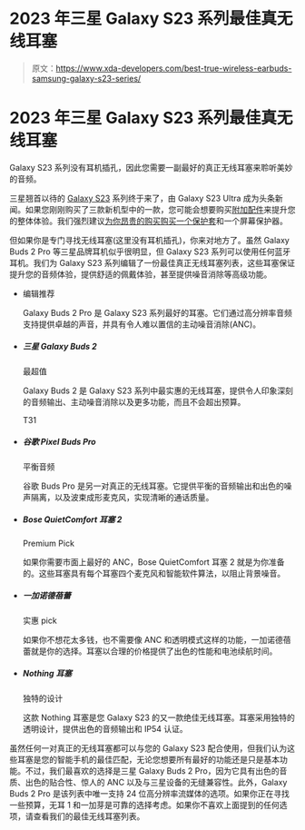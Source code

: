 # 2023 年三星 Galaxy S23 系列最佳真无线耳塞

> 原文：<https://www.xda-developers.com/best-true-wireless-earbuds-samsung-galaxy-s23-series/>

# 2023 年三星 Galaxy S23 系列最佳真无线耳塞

Galaxy S23 系列没有耳机插孔，因此您需要一副最好的真正无线耳塞来聆听美妙的音频。

三星翘首以待的 [Galaxy S23](https://www.xda-developers.com/samsung-galaxy-s23/) 系列终于来了，由 Galaxy S23 Ultra 成为头条新闻。如果您刚刚购买了三款新机型中的一款，您可能会想要购买[附加配件](https://xda-developers.com/best-samsung-galaxy-s23-accessories/)来提升您的整体体验。我们强烈建议[为你昂贵的购买购买一个保护套](http://xda-developers.com/best-cases-samsung-galaxy-s23/)和一个屏幕保护器。

但如果你是专门寻找无线耳塞(这里没有耳机插孔)，你来对地方了。虽然 Galaxy Buds 2 Pro 等三星品牌耳机似乎很明显，但 Galaxy S23 系列可以使用任何蓝牙耳机。我们为 Galaxy S23 系列编辑了一份最佳真正无线耳塞列表，这些耳塞保证提升您的音频体验，提供舒适的佩戴体验，甚至提供噪音消除等高级功能。

*   编辑推荐

    Galaxy Buds 2 Pro 是 Galaxy S23 系列最好的耳塞。它们通过高分辨率音频支持提供卓越的声音，并具有令人难以置信的主动噪音消除(ANC)。

*   ##### 三星 Galaxy Buds 2

    最超值

    Galaxy Buds 2 是 Galaxy S23 系列中最实惠的无线耳塞，提供令人印象深刻的音频输出、主动噪音消除以及更多功能，而且不会超出预算。

    T31
*   ##### 谷歌 Pixel Buds Pro

    平衡音频

    谷歌 Buds Pro 是另一对真正的无线耳塞。它提供平衡的音频输出和出色的噪声隔离，以及波束成形麦克风，实现清晰的通话质量。

*   ##### Bose QuietComfort 耳塞 2

    Premium Pick

    如果你需要市面上最好的 ANC，Bose QuietComfort 耳塞 2 就是为你准备的。这些耳塞具有每个耳塞四个麦克风和智能软件算法，以阻止背景噪音。

*   ##### 一加诺德蓓蕾

    实惠 pick

    如果你不想花太多钱，也不需要像 ANC 和透明模式这样的功能，一加诺德蓓蕾就是你的选择。耳塞以合理的价格提供了出色的性能和电池续航时间。

*   ##### Nothing 耳塞

    独特的设计

    这款 Nothing 耳塞是您 Galaxy S23 的又一款绝佳无线耳塞。耳塞采用独特的透明设计，提供出色的音频输出和 IP54 认证。

虽然任何一对真正的无线耳塞都可以与您的 Galaxy S23 配合使用，但我们认为这些耳塞是您的智能手机的最佳匹配，无论您想要所有最好的功能还是只是基本功能。不过，我们最喜欢的选择是三星 Galaxy Buds 2 Pro，因为它具有出色的音质、出色的贴合性、惊人的 ANC 以及与三星设备的无缝兼容性。此外，Galaxy Buds 2 Pro 是该列表中唯一支持 24 位高分辨率流媒体的选项。如果你正在寻找一些预算，无耳 1 和一加芽是可靠的选择考虑。如果你不喜欢上面提到的任何选项，请查看我们的最佳无线耳塞列表。